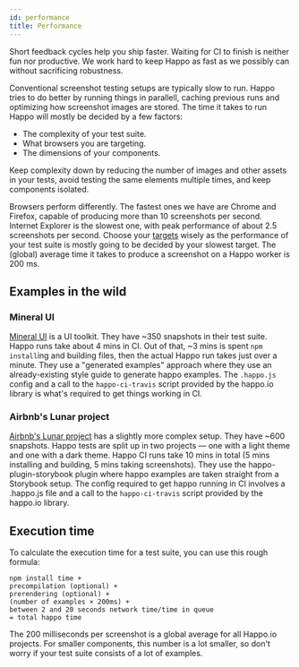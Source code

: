 ```yaml
---
id: performance
title: Performance
---
```


Short feedback cycles help you ship faster. Waiting for CI to finish is neither
fun nor productive. We work hard to keep Happo as fast as we possibly can
without sacrificing robustness.

Conventional screenshot testing setups are typically slow to run. Happo tries
to do better by running things in parallell, caching previous runs and
optimizing how screenshot images are stored. The time it takes to run Happo
will mostly be decided by a few factors:

- The complexity of your test suite.
- What browsers you are targeting.
- The dimensions of your components.

Keep complexity down by reducing the number of images and other assets in your
tests, avoid testing the same elements multiple times, and keep components
isolated.

Browsers perform differently. The fastest ones we have are Chrome and Firefox,
capable of producing more than 10 screenshots per second. Internet Explorer is
the slowest one, with peak performance of about 2.5 screenshots per second. Choose
your [targets](configuration.md#targets) wisely as the performance of your test
suite is mostly going to be decided by your slowest target. The (global)
average time it takes to produce a screenshot on a Happo worker is 200 ms.

## Examples in the wild

### Mineral UI

[Mineral UI](https://github.com/mineral-ui/mineral-ui/) is a UI toolkit.
They have ~350 snapshots in their test suite. Happo runs take about 4 mins in
CI. Out of that, ~3 mins is spent `npm install`ing and building files, then
the actual Happo run takes just over a minute. They use a "generated examples"
approach where they use an already-existing style guide to generate happo
examples. The `.happo.js` config and a call to the `happo-ci-travis` script
provided by the happo.io library is what's required to get things working in
CI.

### Airbnb's Lunar project

[Airbnb's Lunar project](https://github.com/airbnb/lunar) has a slightly more
complex setup. They have ~600 snapshots. Happo tests are split up in two
projects — one with a light theme and one with a dark theme. Happo CI runs take
10 mins in total (5 mins installing and building, 5 mins taking screenshots).
They use the happo-plugin-storybook plugin where happo examples are taken
straight from a Storybook setup. The config required to get happo running in CI
involves a .happo.js file and a call to the `happo-ci-travis` script provided
by the happo.io library.

## Execution time

To calculate the execution time for a test suite, you can use this rough formula:

```
npm install time +
precompilation (optional) +
prerendering (optional) +
(number of examples × 200ms) +
between 2 and 20 seconds network time/time in queue
= total happo time
```

The 200 milliseconds per screenshot is a global average for all Happo.io
projects. For smaller components, this number is a lot smaller, so don't worry
if your test suite consists of a lot of examples.
